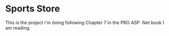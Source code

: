 # Sports Store
This is the project i'm doing following Chapter 7 in the PRO ASP .Net book I am reading.